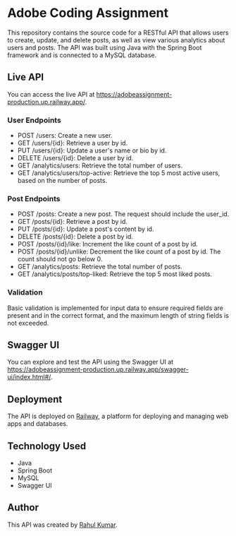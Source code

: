 # Adobe Coding Assignment

This repository contains the source code for a RESTful API that allows users to create, update, and delete posts, as well as view various analytics about users and posts. The API was built using Java with the Spring Boot framework and is connected to a MySQL database.

## Live API

You can access the live API at https://adobeassignment-production.up.railway.app/. 

### User Endpoints

- POST /users: Create a new user.
- GET /users/{id}: Retrieve a user by id.
- PUT /users/{id}: Update a user's name or bio by id.
- DELETE /users/{id}: Delete a user by id.
- GET /analytics/users: Retrieve the total number of users.
- GET /analytics/users/top-active: Retrieve the top 5 most active users, based on the number of posts.

### Post Endpoints

- POST /posts: Create a new post. The request should include the user_id.
- GET /posts/{id}: Retrieve a post by id.
- PUT /posts/{id}: Update a post's content by id.
- DELETE /posts/{id}: Delete a post by id.
- POST /posts/{id}/like: Increment the like count of a post by id.
- POST /posts/{id}/unlike: Decrement the like count of a post by id. The count should not go below 0.
- GET /analytics/posts: Retrieve the total number of posts.
- GET /analytics/posts/top-liked: Retrieve the top 5 most liked posts.

### Validation

Basic validation is implemented for input data to ensure required fields are present and in the correct format, and the maximum length of string fields is not exceeded.

## Swagger UI

You can explore and test the API using the Swagger UI at https://adobeassignment-production.up.railway.app/swagger-ui/index.html#/.

## Deployment

The API is deployed on [Railway](https://railway.app/), a platform for deploying and managing web apps and databases.

## Technology Used

- Java
- Spring Boot
- MySQL
- Swagger UI

## Author

This API was created by [Rahul Kumar](https://github.com/Rahul9332935).
